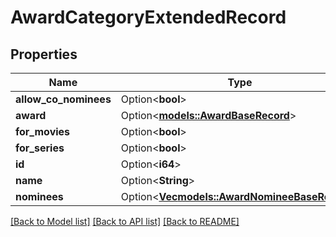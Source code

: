 # AwardCategoryExtendedRecord

## Properties

Name | Type | Description | Notes
------------ | ------------- | ------------- | -------------
**allow_co_nominees** | Option<**bool**> |  | [optional]
**award** | Option<[**models::AwardBaseRecord**](AwardBaseRecord.md)> |  | [optional]
**for_movies** | Option<**bool**> |  | [optional]
**for_series** | Option<**bool**> |  | [optional]
**id** | Option<**i64**> |  | [optional]
**name** | Option<**String**> |  | [optional]
**nominees** | Option<[**Vec<models::AwardNomineeBaseRecord>**](AwardNomineeBaseRecord.md)> |  | [optional]

[[Back to Model list]](../README.md#documentation-for-models) [[Back to API list]](../README.md#documentation-for-api-endpoints) [[Back to README]](../README.md)



